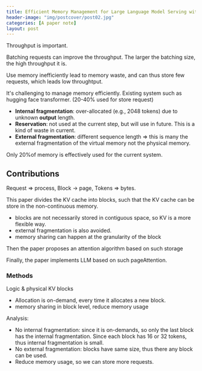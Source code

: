 ```yaml
---
title: Efficient Memory Management for Large Language Model Serving with PagedAttention
header-image: "img/postcover/post02.jpg"
categories: [A paper note]
layout: post
---
```




Throughput is important.

Batching requests can improve the throughput. The larger the batching size, the high throughput it is.

Use memory inefficiently lead to memory waste, and can thus store few requests, which leads low throughtput.

It's challenging to manage memory efficiently. Existing system such as hugging face transformer. (20-40% used for store request)

- **Internal fragmentation**: over-allocated (e.g., 2048 tokens) due to unknown **output** length.
- **Reservation**: not used at the current step, but will use in future. This is a kind of waste in current.
- **External fragmentation**: different sequence length => this is many the external fragmentation of the virtual memory not the physical memory.



Only 20%of  memory is effectively used for the current system.

## Contributions

Request => process, Block -> page, Tokens => bytes.

This paper divides the KV cache into blocks, such that the KV cache can be store in the non-continuous memory.

- blocks are not necessarily stored in contiguous space, so KV is a more flexible way.
- external fragmentation is also avoided.
- memory sharing can happen at the granularity of the block

Then the paper proposes an attention algorithm based on such storage

Finally, the paper implements LLM based on such pageAttention.

### Methods

Logic & physical KV blocks

- Allocation is on-demand, every time it allocates a new block.
- memory sharing in block level, reduce memory usage

Analysis:

- No internal fragmentation:  since it is on-demands, so only the last block has the internal fragmentation. Since each block has 16 or 32 tokens, thus internal fragmentation is small.
- No external fragmentation: blocks have same size, thus there any block can be used.
- Reduce memory usage, so we can store more requests.















